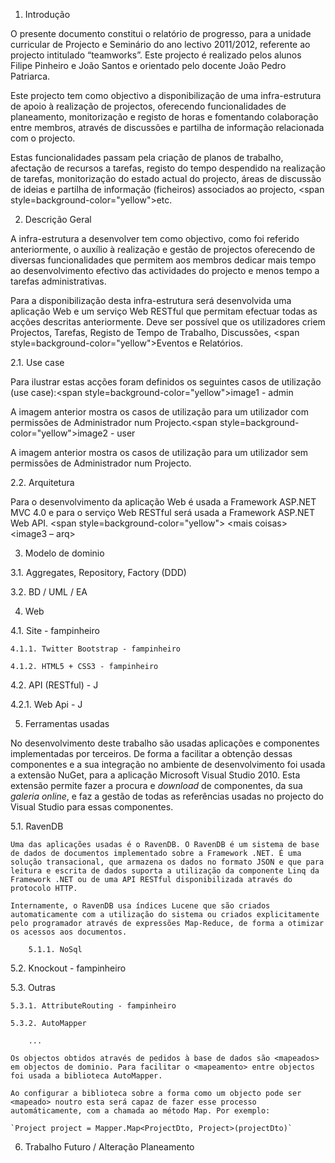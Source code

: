 ﻿1.	Introdução

 O presente documento constitui o relatório de progresso, para a unidade curricular de Projecto e Seminário do ano lectivo 2011/2012, referente ao projecto intitulado “teamworks”. Este projecto é realizado pelos alunos Filipe Pinheiro e João Santos e orientado pelo docente João Pedro Patriarca.
 
 Este projecto tem como objectivo a disponibilização de uma infra-estrutura de apoio à realização de projectos, oferecendo funcionalidades de planeamento, monitorização e registo de horas e fomentando colaboração entre membros, através de discussões e partilha de informação relacionada com o projecto.
 
 Estas funcionalidades passam pela criação de planos de trabalho, afectação de recursos a tarefas, registo do tempo despendido na realização de tarefas, monitorização do estado actual do projecto, áreas de discussão de ideias e partilha de informação (ficheiros) associados ao projecto, <span style=background-color="yellow">etc</span>.

2.	Descrição Geral

 A infra-estrutura a desenvolver tem como objectivo, como foi referido anteriormente, o auxílio à realização e gestão de projectos oferecendo de diversas funcionalidades que permitem aos membros dedicar mais tempo ao desenvolvimento efectivo das actividades do projecto e menos tempo a tarefas administrativas.

 Para a disponibilização desta infra-estrutura será desenvolvida uma aplicação Web e um serviço Web RESTful que permitam efectuar todas as acções descritas anteriormente. Deve ser possível que os utilizadores criem Projectos, Tarefas, Registo de Tempo de Trabalho, Discussões, <span style=background-color="yellow">Eventos e Relatórios</span>.

 2.1. Use case

 Para ilustrar estas acções foram definidos os seguintes casos de utilização (use case):<span style=background-color="yellow">image1 - admin</span>

 A imagem anterior mostra os casos de utilização para um utilizador com permissões de Administrador num Projecto.<span style=background-color="yellow">image2 - user</span>

 A imagem anterior mostra os casos de utilização para um utilizador sem permissões de Administrador num Projecto.

 2.2. Arquitetura

 Para o desenvolvimento da aplicação Web é usada a Framework ASP.NET MVC 4.0 e para o serviço Web RESTful será usada a Framework ASP.NET Web API.
 <span style=background-color="yellow">
 &lt;mais coisas&gt;
 &lt;image3 – arq&gt;
 </span>

3.	Modelo de dominio

 3.1. Aggregates, Repository, Factory (DDD)

 3.2. BD / UML / EA

4.	Web

 4.1. Site - fampinheiro

    4.1.1. Twitter Bootstrap - fampinheiro
	
    4.1.2. HTML5 + CSS3 - fampinheiro
 
 4.2. API (RESTful) - J

 4.2.1. Web Api - J

5.	Ferramentas usadas
 
 No desenvolvimento deste trabalho são usadas aplicações e componentes implementadas por terceiros. De forma a facilitar a obtenção dessas componentes e a sua integração no ambiente de desenvolvimento foi usada a extensão NuGet, para a aplicação Microsoft Visual Studio 2010. Esta extensão permite fazer a procura e <i>download</i> de componentes, da sua <i>galeria online</i>, e faz a gestão de todas as referências usadas no projecto do Visual Studio para essas componentes.

 5.1. RavenDB
 
	Uma das aplicações usadas é o RavenDB. O RavenDB é um sistema de base de dados de documentos implementado sobre a Framework .NET. É uma solução transacional, que armazena os dados no formato JSON e que para leitura e escrita de dados suporta a utilização da componente Linq da Framework .NET ou de uma API RESTful disponibilizada através do protocolo HTTP.
	
	Internamente, o RavenDB usa índices Lucene que são criados automaticamente com a utilização do sistema ou criados explicitamente pelo programador através de expressões Map-Reduce, de forma a otimizar os acessos aos documentos.
		
		5.1.1. NoSql

 5.2. Knockout - fampinheiro

 5.3. Outras

    5.3.1. AttributeRouting - fampinheiro
    
    5.3.2. AutoMapper
    
        ...
        
    Os objectos obtidos através de pedidos à base de dados são <mapeados> em objectos de dominio. Para facilitar o <mapeamento> entre objectos foi usada a biblioteca AutoMapper. 

    Ao configurar a biblioteca sobre a forma como um objecto pode ser <mapeado> noutro esta será capaz de fazer esse processo automáticamente, com a chamada ao método Map. Por exemplo:
    
    `Project project = Mapper.Map<ProjectDto, Project>(projectDto)`

6.	Trabalho Futuro / Alteração Planeamento

